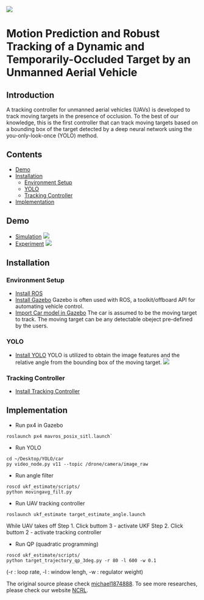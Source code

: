 ![](https://i.imgur.com/ipB5pAy.jpg)
# Motion Prediction and Robust Tracking of a Dynamic and Temporarily-Occluded Target by an Unmanned Aerial Vehicle
## Introduction
A tracking controller for unmanned aerial vehicles (UAVs) is developed to track moving targets in the presence of occlusion. 
To the best of our knowledge, this is the first controller that can track moving targets based on a bounding box of the target detected by a deep neural network using the you-only-look-once (YOLO) method.

## Contents
* [Demo](https://hackmd.io/Uk-HtPPOT1Cd7NPtJQbZYQ?both#Demo)
* [Installation](https://hackmd.io/Uk-HtPPOT1Cd7NPtJQbZYQ?both#Installation)
    * [Environment Setup](https://hackmd.io/Uk-HtPPOT1Cd7NPtJQbZYQ?both#Environment-Setup0)
    * [YOLO](https://hackmd.io/Uk-HtPPOT1Cd7NPtJQbZYQ?both#YOLO)
    * [Tracking Controller](https://hackmd.io/Uk-HtPPOT1Cd7NPtJQbZYQ?both#Tracking-Controller)
* [Implementation](https://hackmd.io/Uk-HtPPOT1Cd7NPtJQbZYQ?both#Implementation)

## Demo
* [Simulation](https://www.youtube.com/watch?v=YJ2ChIldr9A)
![](https://i.imgur.com/gKFvzGC.png)
* [Experiment](https://www.youtube.com/watch?v=qz8sRHEVMaw)
![](https://i.imgur.com/OrliJcH.jpg)



## Installation
### Environment Setup
* [Install ROS](http://wiki.ros.org/ROS/Installation)
* [Install Gazebo](https://dev.px4.io/v1.9.0/en/simulation/ros_interface.html) 
Gazebo is often used with ROS, a toolkit/offboard API for automating vehicle control. 
* [Import Car model in Gazebo](https://github.com/osrf/car_demo)
The car is assumed to be the moving target to track. The moving target can be any detectable obeject pre-defined by the users. 
### YOLO
* [Install YOLO](https://github.com/n8886919/YOLO#Licence-Plate-Detection)
YOLO is utilized to obtain the image features and the relative angle from the bounding box of the moving target.
![](https://i.imgur.com/hAZaUgz.png)
### Tracking Controller
* [Install Tracking Controller](https://github.com/amychen1102/ncrl_motion_prediction_and_robust_tracking)

## Implementation
* Run px4 in Gazebo
```
roslaunch px4 mavros_posix_sitl.launch`
```
* Run YOLO
```
cd ~/Desktop/YOLO/car 
py video_node.py v11 --topic /drone/camera/image_raw 

```
* Run angle filter
```
roscd ukf_estimate/scripts/
python movingavg_filt.py
```
* Run UAV tracking controller 
```
roslaunch ukf_estimate target_estimate_angle.launch
```
While UAV takes off
Step 1. Click buttom 3 - activate UKF
Step 2. Click buttom 2 - activate tracking controller

* Run QP (quadratic programming)
```
roscd ukf_estimate/scripts/
python target_trajectory_qp_3deg.py -r 80 -l 600 -w 0.1 
```
(-r : loop rate, -l : window lengh, -w : regulator weight)

The original source  please check [michael1874888](https://github.com/michael1874888/ukf_estimate/tree/measurement_depth).
To see more researches, please check our website [NCRL](http://ncrl.nctu.edu.tw/).
